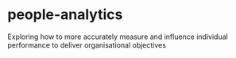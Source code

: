# people-analytics
Exploring how to more accurately measure and influence individual performance to deliver organisational objectives
